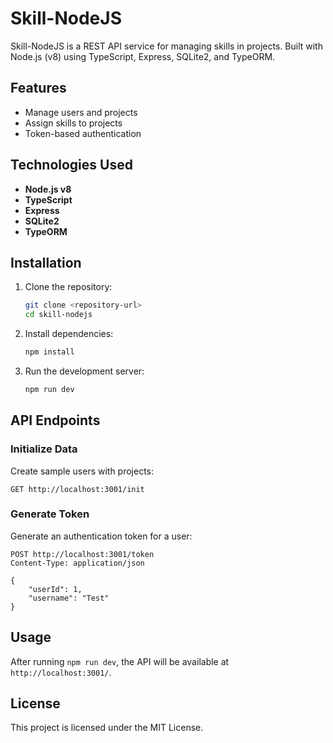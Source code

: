 # Skill-NodeJS

Skill-NodeJS is a REST API service for managing skills in projects. Built with Node.js (v8) using TypeScript, Express, SQLite2, and TypeORM.

## Features

- Manage users and projects
- Assign skills to projects
- Token-based authentication

## Technologies Used

- **Node.js v8**
- **TypeScript**
- **Express**
- **SQLite2**
- **TypeORM**

## Installation

1. Clone the repository:
   ```sh
   git clone <repository-url>
   cd skill-nodejs
   ```
2. Install dependencies:
   ```sh
   npm install
   ```
3. Run the development server:
   ```sh
   npm run dev
   ```

## API Endpoints

### Initialize Data

Create sample users with projects:

```http
GET http://localhost:3001/init
```

### Generate Token

Generate an authentication token for a user:

```http
POST http://localhost:3001/token
Content-Type: application/json

{
    "userId": 1,
    "username": "Test"
}
```

## Usage

After running `npm run dev`, the API will be available at `http://localhost:3001/`.

## License

This project is licensed under the MIT License.
